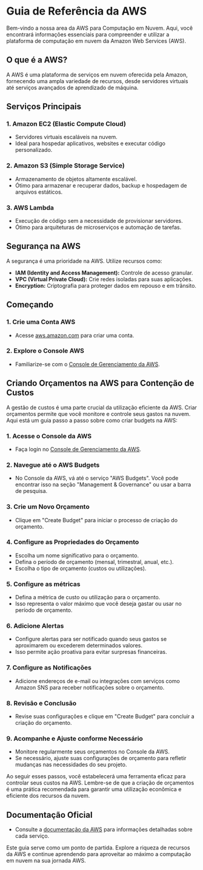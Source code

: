 # Guia de Referência da AWS

Bem-vindo a nossa area da AWS para Computação em Nuvem. Aqui, você encontrará informações essenciais para compreender e utilizar a plataforma de computação em nuvem da Amazon Web Services (AWS).

## O que é a AWS?

A AWS é uma plataforma de serviços em nuvem oferecida pela Amazon, fornecendo uma ampla variedade de recursos, desde servidores virtuais até serviços avançados de aprendizado de máquina.

## Serviços Principais

### 1. **Amazon EC2 (Elastic Compute Cloud)**

- Servidores virtuais escaláveis na nuvem.
- Ideal para hospedar aplicativos, websites e executar código personalizado.

### 2. **Amazon S3 (Simple Storage Service)**

- Armazenamento de objetos altamente escalável.
- Ótimo para armazenar e recuperar dados, backup e hospedagem de arquivos estáticos.

### 3. **AWS Lambda**

- Execução de código sem a necessidade de provisionar servidores.
- Ótimo para arquiteturas de microserviços e automação de tarefas.

## Segurança na AWS

A segurança é uma prioridade na AWS. Utilize recursos como:

- **IAM (Identity and Access Management):** Controle de acesso granular.
- **VPC (Virtual Private Cloud):** Crie redes isoladas para suas aplicações.
- **Encryption:** Criptografia para proteger dados em repouso e em trânsito.

## Começando

### 1. **Crie uma Conta AWS**

- Acesse [aws.amazon.com](https://aws.amazon.com/pt/) para criar uma conta.

### 2. **Explore o Console AWS**

- Familiarize-se com o [Console de Gerenciamento da AWS](https://aws.amazon.com/pt/console/).

## Criando Orçamentos na AWS para Contenção de Custos

A gestão de custos é uma parte crucial da utilização eficiente da AWS. Criar orçamentos permite que você monitore e controle seus gastos na nuvem. Aqui está um guia passo a passo sobre como criar budgets na AWS:

### 1. **Acesse o Console da AWS**

- Faça login no [Console de Gerenciamento da AWS](https://aws.amazon.com/pt/console/).

### 2. **Navegue até o AWS Budgets**

- No Console da AWS, vá até o serviço "AWS Budgets". Você pode encontrar isso na seção "Management & Governance" ou usar a barra de pesquisa.

### 3. **Crie um Novo Orçamento**

- Clique em "Create Budget" para iniciar o processo de criação do orçamento.

### 4. **Configure as Propriedades do Orçamento**

- Escolha um nome significativo para o orçamento.
- Defina o período de orçamento (mensal, trimestral, anual, etc.).
- Escolha o tipo de orçamento (custos ou utilizações).

### 5. **Configure as métricas**

- Defina a métrica de custo ou utilização para o orçamento.
- Isso representa o valor máximo que você deseja gastar ou usar no período de orçamento.

### 6. **Adicione Alertas**

- Configure alertas para ser notificado quando seus gastos se aproximarem ou excederem determinados valores.
- Isso permite ação proativa para evitar surpresas financeiras.

### 7. **Configure as Notificações**

- Adicione endereços de e-mail ou integrações com serviços como Amazon SNS para receber notificações sobre o orçamento.

### 8. **Revisão e Conclusão**

- Revise suas configurações e clique em "Create Budget" para concluir a criação do orçamento.

### 9. **Acompanhe e Ajuste conforme Necessário**

- Monitore regularmente seus orçamentos no Console da AWS.
- Se necessário, ajuste suas configurações de orçamento para refletir mudanças nas necessidades do seu projeto.

Ao seguir esses passos, você estabelecerá uma ferramenta eficaz para controlar seus custos na AWS. Lembre-se de que a criação de orçamentos é uma prática recomendada para garantir uma utilização econômica e eficiente dos recursos da nuvem.


## Documentação Oficial

- Consulte a [documentação da AWS](https://docs.aws.amazon.com/pt_br/) para informações detalhadas sobre cada serviço.

Este guia serve como um ponto de partida. Explore a riqueza de recursos da AWS e continue aprendendo para aproveitar ao máximo a computação em nuvem na sua jornada AWS.
